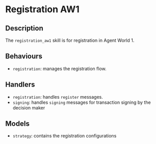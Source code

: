 # Registration AW1

## Description

The `registration_aw1` skill is for registration in Agent World 1.

## Behaviours

* `registration`: manages the registration flow.

## Handlers

* `registration`: handles `register` messages.
* `signing`: handles `signing` messages for transaction signing by the decision maker

## Models

* `strategy`: contains the registration configurations
